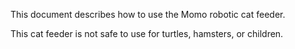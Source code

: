 This document describes how to use the Momo robotic cat feeder.

This cat feeder is not safe to use for turtles, hamsters, or children.